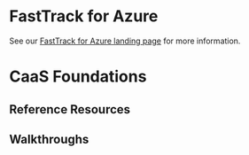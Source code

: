 # FastTrack for Azure

See our [FastTrack for Azure landing page](https://github.com/Azure/FastTrackForAzure) for more information.


# CaaS Foundations 

## Reference Resources


    
## Walkthroughs

